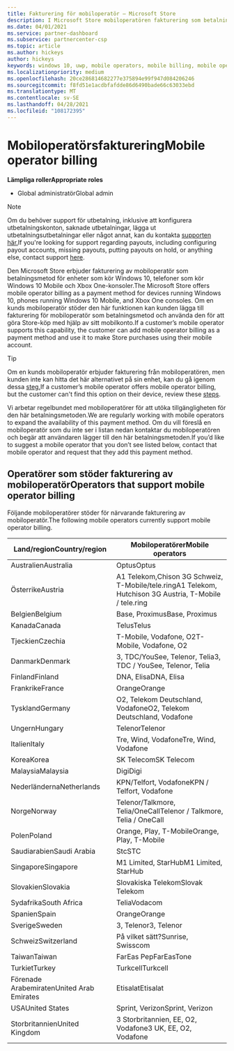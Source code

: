 ```yaml
---
title: Fakturering för mobiloperatör – Microsoft Store
description: I Microsoft Store mobiloperatören fakturering som betalningsmetod för mobiloperatörer som stöder den här funktionen.
ms.date: 04/01/2021
ms.service: partner-dashboard
ms.subservice: partnercenter-csp
ms.topic: article
ms.author: hickeys
author: hickeys
keywords: windows 10, uwp, mobile operators, mobile billing, mobile operator billing
ms.localizationpriority: medium
ms.openlocfilehash: 20ce286814682277e375894e99f947d084206246
ms.sourcegitcommit: f8fd51e1acdbfafdde86d6490bade66c63033ebd
ms.translationtype: MT
ms.contentlocale: sv-SE
ms.lasthandoff: 04/28/2021
ms.locfileid: "108172395"
---
```

# <a name="mobile-operator-billing"></a><span data-ttu-id="10e32-104">Mobiloperatörsfakturering</span><span class="sxs-lookup"><span data-stu-id="10e32-104">Mobile operator billing</span></span>

<span data-ttu-id="10e32-105">**Lämpliga roller**</span><span class="sxs-lookup"><span data-stu-id="10e32-105">**Appropriate roles**</span></span>

- <span data-ttu-id="10e32-106">Global administratör</span><span class="sxs-lookup"><span data-stu-id="10e32-106">Global admin</span></span>

> [!NOTE]
> <span data-ttu-id="10e32-107">Om du behöver support för utbetalning, inklusive att konfigurera utbetalningskonton, saknade utbetalningar, lägga ut utbetalningsutbetalningar eller något annat, kan du kontakta [supporten här.](https://developer.microsoft.com/windows/support)</span><span class="sxs-lookup"><span data-stu-id="10e32-107">If you're looking for support regarding payouts, including configuring payout accounts, missing payouts, putting payouts on hold, or anything else, contact support [here](https://developer.microsoft.com/windows/support).</span></span>

<span data-ttu-id="10e32-108">Den Microsoft Store erbjuder fakturering av mobiloperatör som betalningsmetod för enheter som kör Windows 10, telefoner som kör Windows 10 Mobile och Xbox One-konsoler.</span><span class="sxs-lookup"><span data-stu-id="10e32-108">The Microsoft Store offers mobile operator billing as a payment method for devices running Windows 10, phones running Windows 10 Mobile, and Xbox One consoles.</span></span> <span data-ttu-id="10e32-109">Om en kunds mobiloperatör stöder den här funktionen kan kunden lägga till fakturering för mobiloperatör som betalningsmetod och använda den för att göra Store-köp med hjälp av sitt mobilkonto.</span><span class="sxs-lookup"><span data-stu-id="10e32-109">If a customer’s mobile operator supports this capability, the customer can add mobile operator billing as a payment method and use it to make Store purchases using their mobile account.</span></span>

> [!TIP]
> <span data-ttu-id="10e32-110">Om en kunds mobiloperatör erbjuder fakturering från mobiloperatören, men kunden inte kan hitta det här alternativet på sin enhet, kan du gå igenom dessa [steg.](https://support.microsoft.com/instantanswers/b25d6dd6-fb8b-3710-1e13-4d30eb01b51f)</span><span class="sxs-lookup"><span data-stu-id="10e32-110">If a customer’s mobile operator offers mobile operator billing, but the customer can't find this option on their device, review these [steps](https://support.microsoft.com/instantanswers/b25d6dd6-fb8b-3710-1e13-4d30eb01b51f).</span></span>

<span data-ttu-id="10e32-111">Vi arbetar regelbundet med mobiloperatörer för att utöka tillgängligheten för den här betalningsmetoden.</span><span class="sxs-lookup"><span data-stu-id="10e32-111">We are regularly working with mobile operators to expand the availability of this payment method.</span></span> <span data-ttu-id="10e32-112">Om du vill föreslå en mobiloperatör som du inte ser i listan nedan kontaktar du mobiloperatören och begär att användaren lägger till den här betalningsmetoden.</span><span class="sxs-lookup"><span data-stu-id="10e32-112">If you’d like to suggest a mobile operator that you don’t see listed below, contact that mobile operator and request that they add this payment method.</span></span>

## <a name="operators-that-support-mobile-operator-billing"></a><span data-ttu-id="10e32-113">Operatörer som stöder fakturering av mobiloperatör</span><span class="sxs-lookup"><span data-stu-id="10e32-113">Operators that support mobile operator billing</span></span>

<span data-ttu-id="10e32-114">Följande mobiloperatörer stöder för närvarande fakturering av mobiloperatör.</span><span class="sxs-lookup"><span data-stu-id="10e32-114">The following mobile operators currently support mobile operator billing.</span></span>

| <span data-ttu-id="10e32-115">Land/region</span><span class="sxs-lookup"><span data-stu-id="10e32-115">Country/region</span></span>       | <span data-ttu-id="10e32-116">Mobiloperatörer</span><span class="sxs-lookup"><span data-stu-id="10e32-116">Mobile operators</span></span>                                        |
|----------------------|---------------------------------------------------------|
| <span data-ttu-id="10e32-117">Australien</span><span class="sxs-lookup"><span data-stu-id="10e32-117">Australia</span></span>            | <span data-ttu-id="10e32-118">Optus</span><span class="sxs-lookup"><span data-stu-id="10e32-118">Optus</span></span>                                                   |
| <span data-ttu-id="10e32-119">Österrike</span><span class="sxs-lookup"><span data-stu-id="10e32-119">Austria</span></span>              | <span data-ttu-id="10e32-120">A1 Telekom,Chison 3G Schweiz, T-Mobile/tele.ring</span><span class="sxs-lookup"><span data-stu-id="10e32-120">A1 Telekom, Hutchison 3G Austria, T-Mobile / tele.ring</span></span>  |
| <span data-ttu-id="10e32-121">Belgien</span><span class="sxs-lookup"><span data-stu-id="10e32-121">Belgium</span></span>              | <span data-ttu-id="10e32-122">Base, Proximus</span><span class="sxs-lookup"><span data-stu-id="10e32-122">Base, Proximus</span></span>                                          |
| <span data-ttu-id="10e32-123">Kanada</span><span class="sxs-lookup"><span data-stu-id="10e32-123">Canada</span></span>               | <span data-ttu-id="10e32-124">Telus</span><span class="sxs-lookup"><span data-stu-id="10e32-124">Telus</span></span>                                                   |
| <span data-ttu-id="10e32-125">Tjeckien</span><span class="sxs-lookup"><span data-stu-id="10e32-125">Czechia</span></span>              | <span data-ttu-id="10e32-126">T-Mobile, Vodafone, O2</span><span class="sxs-lookup"><span data-stu-id="10e32-126">T-Mobile, Vodafone, O2</span></span>                                  |
| <span data-ttu-id="10e32-127">Danmark</span><span class="sxs-lookup"><span data-stu-id="10e32-127">Denmark</span></span>              | <span data-ttu-id="10e32-128">3, TDC/YouSee, Telenor, Telia</span><span class="sxs-lookup"><span data-stu-id="10e32-128">3, TDC / YouSee, Telenor, Telia</span></span>                         |
| <span data-ttu-id="10e32-129">Finland</span><span class="sxs-lookup"><span data-stu-id="10e32-129">Finland</span></span>              | <span data-ttu-id="10e32-130">DNA, Elisa</span><span class="sxs-lookup"><span data-stu-id="10e32-130">DNA, Elisa</span></span>                                              |
| <span data-ttu-id="10e32-131">Frankrike</span><span class="sxs-lookup"><span data-stu-id="10e32-131">France</span></span>               | <span data-ttu-id="10e32-132">Orange</span><span class="sxs-lookup"><span data-stu-id="10e32-132">Orange</span></span>                                                  |
| <span data-ttu-id="10e32-133">Tyskland</span><span class="sxs-lookup"><span data-stu-id="10e32-133">Germany</span></span>              | <span data-ttu-id="10e32-134">O2, Telekom Deutschland, Vodafone</span><span class="sxs-lookup"><span data-stu-id="10e32-134">O2, Telekom Deutschland, Vodafone</span></span>                       |
| <span data-ttu-id="10e32-135">Ungern</span><span class="sxs-lookup"><span data-stu-id="10e32-135">Hungary</span></span>              | <span data-ttu-id="10e32-136">Telenor</span><span class="sxs-lookup"><span data-stu-id="10e32-136">Telenor</span></span>                                                 |
| <span data-ttu-id="10e32-137">Italien</span><span class="sxs-lookup"><span data-stu-id="10e32-137">Italy</span></span>                | <span data-ttu-id="10e32-138">Tre, Wind, Vodafone</span><span class="sxs-lookup"><span data-stu-id="10e32-138">Tre, Wind, Vodafone</span></span>                                     |
| <span data-ttu-id="10e32-139">Korea</span><span class="sxs-lookup"><span data-stu-id="10e32-139">Korea</span></span>                | <span data-ttu-id="10e32-140">SK Telecom</span><span class="sxs-lookup"><span data-stu-id="10e32-140">SK Telecom</span></span>                                              |
| <span data-ttu-id="10e32-141">Malaysia</span><span class="sxs-lookup"><span data-stu-id="10e32-141">Malaysia</span></span>             | <span data-ttu-id="10e32-142">Digi</span><span class="sxs-lookup"><span data-stu-id="10e32-142">Digi</span></span>                                                    |
| <span data-ttu-id="10e32-143">Nederländerna</span><span class="sxs-lookup"><span data-stu-id="10e32-143">Netherlands</span></span>          | <span data-ttu-id="10e32-144">KPN/Telfort, Vodafone</span><span class="sxs-lookup"><span data-stu-id="10e32-144">KPN / Telfort, Vodafone</span></span>                                 |
| <span data-ttu-id="10e32-145">Norge</span><span class="sxs-lookup"><span data-stu-id="10e32-145">Norway</span></span>               | <span data-ttu-id="10e32-146">Telenor/Talkmore, Telia/OneCall</span><span class="sxs-lookup"><span data-stu-id="10e32-146">Telenor / Talkmore, Telia / OneCall</span></span>                     |
| <span data-ttu-id="10e32-147">Polen</span><span class="sxs-lookup"><span data-stu-id="10e32-147">Poland</span></span>               | <span data-ttu-id="10e32-148">Orange, Play, T-Mobile</span><span class="sxs-lookup"><span data-stu-id="10e32-148">Orange, Play, T-Mobile</span></span>                                  |
| <span data-ttu-id="10e32-149">Saudiarabien</span><span class="sxs-lookup"><span data-stu-id="10e32-149">Saudi Arabia</span></span>         | <span data-ttu-id="10e32-150">Stc</span><span class="sxs-lookup"><span data-stu-id="10e32-150">STC</span></span>                                                     |
| <span data-ttu-id="10e32-151">Singapore</span><span class="sxs-lookup"><span data-stu-id="10e32-151">Singapore</span></span>            | <span data-ttu-id="10e32-152">M1 Limited, StarHub</span><span class="sxs-lookup"><span data-stu-id="10e32-152">M1 Limited, StarHub</span></span>                                     |
| <span data-ttu-id="10e32-153">Slovakien</span><span class="sxs-lookup"><span data-stu-id="10e32-153">Slovakia</span></span>             | <span data-ttu-id="10e32-154">Slovakiska Telekom</span><span class="sxs-lookup"><span data-stu-id="10e32-154">Slovak Telekom</span></span>                                          |
| <span data-ttu-id="10e32-155">Sydafrika</span><span class="sxs-lookup"><span data-stu-id="10e32-155">South Africa</span></span>         | <span data-ttu-id="10e32-156">Telia</span><span class="sxs-lookup"><span data-stu-id="10e32-156">Vodacom</span></span>                                                 |
| <span data-ttu-id="10e32-157">Spanien</span><span class="sxs-lookup"><span data-stu-id="10e32-157">Spain</span></span>                | <span data-ttu-id="10e32-158">Orange</span><span class="sxs-lookup"><span data-stu-id="10e32-158">Orange</span></span>                                                  |
| <span data-ttu-id="10e32-159">Sverige</span><span class="sxs-lookup"><span data-stu-id="10e32-159">Sweden</span></span>               | <span data-ttu-id="10e32-160">3, Telenor</span><span class="sxs-lookup"><span data-stu-id="10e32-160">3, Telenor</span></span>                                              |
| <span data-ttu-id="10e32-161">Schweiz</span><span class="sxs-lookup"><span data-stu-id="10e32-161">Switzerland</span></span>          | <span data-ttu-id="10e32-162">På vilket sätt?</span><span class="sxs-lookup"><span data-stu-id="10e32-162">Sunrise, Swisscom</span></span>                                       |
| <span data-ttu-id="10e32-163">Taiwan</span><span class="sxs-lookup"><span data-stu-id="10e32-163">Taiwan</span></span>               | <span data-ttu-id="10e32-164">FarEas Pep</span><span class="sxs-lookup"><span data-stu-id="10e32-164">FarEasTone</span></span>                                              |
| <span data-ttu-id="10e32-165">Turkiet</span><span class="sxs-lookup"><span data-stu-id="10e32-165">Turkey</span></span>               | <span data-ttu-id="10e32-166">Turkcell</span><span class="sxs-lookup"><span data-stu-id="10e32-166">Turkcell</span></span>                                                |
| <span data-ttu-id="10e32-167">Förenade Arabemiraten</span><span class="sxs-lookup"><span data-stu-id="10e32-167">United Arab Emirates</span></span> | <span data-ttu-id="10e32-168">Etisalat</span><span class="sxs-lookup"><span data-stu-id="10e32-168">Etisalat</span></span>                                                |
| <span data-ttu-id="10e32-169">USA</span><span class="sxs-lookup"><span data-stu-id="10e32-169">United States</span></span>        | <span data-ttu-id="10e32-170">Sprint, Verizon</span><span class="sxs-lookup"><span data-stu-id="10e32-170">Sprint, Verizon</span></span>                                         |
| <span data-ttu-id="10e32-171">Storbritannien</span><span class="sxs-lookup"><span data-stu-id="10e32-171">United Kingdom</span></span>       | <span data-ttu-id="10e32-172">3 Storbritannien, EE, O2, Vodafone</span><span class="sxs-lookup"><span data-stu-id="10e32-172">3 UK, EE, O2, Vodafone</span></span>                                 |
